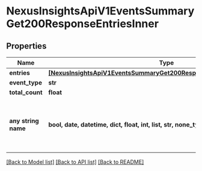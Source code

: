 # NexusInsightsApiV1EventsSummaryGet200ResponseEntriesInner


## Properties
Name | Type | Description | Notes
------------ | ------------- | ------------- | -------------
**entries** | [**[NexusInsightsApiV1EventsSummaryGet200ResponseEntriesInnerEntriesInner]**](NexusInsightsApiV1EventsSummaryGet200ResponseEntriesInnerEntriesInner.md) |  | [optional] 
**event_type** | **str** |  | [optional] 
**total_count** | **float** |  | [optional] 
**any string name** | **bool, date, datetime, dict, float, int, list, str, none_type** | any string name can be used but the value must be the correct type | [optional]

[[Back to Model list]](../README.md#documentation-for-models) [[Back to API list]](../README.md#documentation-for-api-endpoints) [[Back to README]](../README.md)


